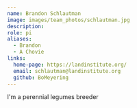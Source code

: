 ```yaml
---
name: Brandon Schlautman
image: images/team_photos/schlautman.jpg
description: 
role: pi
aliases:
  - Brandon
  - A Chovie
links:
  home-page: https://landinstitute.org/
  email: schlautman@landinstitute.org
  github: BoMeyering
---
```


I'm a perennial legumes breeder
